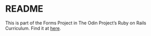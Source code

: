 # README

This is part of the Forms Project in The Odin Project’s Ruby on Rails Curriculum. 
Find it at [here](http://www.theodinproject.com).
